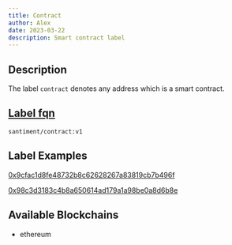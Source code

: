 ```yaml
---
title: Contract
author: Alex
date: 2023-03-22
description: Smart contract label
---
```


## Description

The label `contract` denotes any address which is a smart contract.

## [Label fqn](/label-fqn)

`santiment/contract:v1`

## Label Examples

[0x9cfac1d8fe48732b8c62628267a83819cb7b496f](https://etherscan.io/address/0x9cfac1d8fe48732b8c62628267a83819cb7b496f)

[0x98c3d3183c4b8a650614ad179a1a98be0a8d6b8e](https://etherscan.io/address/0x98c3d3183c4b8a650614ad179a1a98be0a8d6b8e)


## Available Blockchains

* ethereum